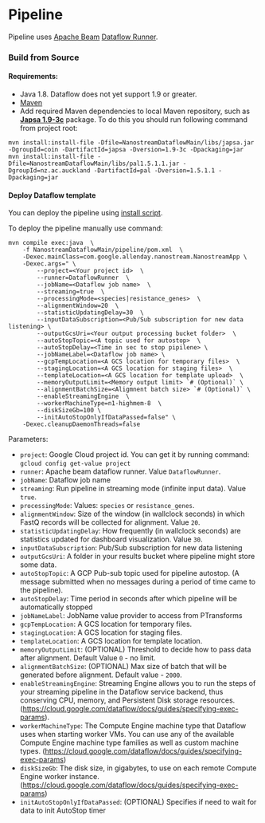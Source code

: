 # Pipeline

Pipeline uses [Apache Beam](https://beam.apache.org/get-started/beam-overview/) [Dataflow Runner](https://beam.apache.org/documentation/runners/dataflow/). 


### Build from Source

#### Requirements:
- Java 1.8. Dataflow does not yet support 1.9 or greater.
- [Maven](https://maven.apache.org/install.html)
- Add required Maven dependencies to local Maven repository, such as [**Japsa 1.9-3c**](https://github.com/mdcao/japsa) package. To do this you should run following command from project root:
```
mvn install:install-file -Dfile=NanostreamDataflowMain/libs/japsa.jar -DgroupId=coin -DartifactId=japsa -Dversion=1.9-3c -Dpackaging=jar
mvn install:install-file -Dfile=NanostreamDataflowMain/libs/pal1.5.1.1.jar -DgroupId=nz.ac.auckland -DartifactId=pal -Dversion=1.5.1.1 -Dpackaging=jar
```

#### Deploy Dataflow template

You can deploy the pipeline using [install script](../../README.md#setup).

To deploy the pipeline manually use command:

```
mvn compile exec:java  \
    -f NanostreamDataflowMain/pipeline/pom.xml  \
    -Dexec.mainClass=com.google.allenday.nanostream.NanostreamApp \
    -Dexec.args=" \
        --project=<Your project id>  \
        --runner=DataflowRunner  \
        --jobName=<Dataflow job name>  \
        --streaming=true  \
        --processingMode=<species|resistance_genes>  \
        --alignmentWindow=20  \
        --statisticUpdatingDelay=30  \
        --inputDataSubscription=<Pub/Sub subscription for new data listening> \
        --outputGcsUri=<Your output processing bucket folder>  \
        --autoStopTopic=<A topic used for autostop>  \
        --autoStopDelay=<Time in sec to stop pipilene> \
        --jobNameLabel=<Dataflow job name> \
        --gcpTempLocation=<A GCS location for temporary files>  \
        --stagingLocation=<A GCS location for staging files>  \
        --templateLocation=<A GCS location for template upload>  \
        --memoryOutputLimit=<Memory output limit> `# (Optional)` \
        --alignmentBatchSize=<Aligmnent batch size> `# (Optional)` \
        --enableStreamingEngine  \
        --workerMachineType=n1-highmem-8  \
        --diskSizeGb=100 \
        --initAutoStopOnlyIfDataPassed=false" \
    -Dexec.cleanupDaemonThreads=false
```

Parameters:
- `project`: Google Cloud project id. You can get it by running command: `gcloud config get-value project`  
- `runner`: Apache beam dataflow runner. Value `DataflowRunner`.  
- `jobName`: Dataflow job name
- `streaming`: Run pipeline in streaming mode (infinite input data). Value `true`.
- `processingMode`: Values: `species` or `resistance_genes`.  
- `alignmentWindow`: Size of the window (in wallclock seconds) in which FastQ records will be collected for alignment. Value `20`. 
- `statisticUpdatingDelay`: How frequently (in wallclock seconds) are statistics updated for dashboard visualization. Value `30`.
- `inputDataSubscription`: Pub/Sub subscription for new data listening
- `outputGcsUri`: A folder in your results bucket where pipeline might store some data.
- `autoStopTopic`: A GCP Pub-sub topic used for pipeline autostop. (A message submitted when no messages during a period of time came to the pipeline).  
- `autoStopDelay`: Time period in seconds after which pipeline will be automatically stopped
- `jobNameLabel`: JobName value provider to access from PTransforms
- `gcpTempLocation`: A GCS location for temporary files.
- `stagingLocation`: A GCS location for staging files.
- `templateLocation`: A GCS location for template location.
- `memoryOutputLimit`: (OPTIONAL) Threshold to decide how to pass data after alignment. Default Value `0` - no limit. 
- `alignmentBatchSize`: (OPTIONAL) Max size of batch that will be generated before alignment. Default value - `2000`.
- `enableStreamingEngine`: Streaming Engine allows you to run the steps of your streaming pipeline in the Dataflow service backend, thus conserving CPU, memory, and Persistent Disk storage resources. (https://cloud.google.com/dataflow/docs/guides/specifying-exec-params).
- `workerMachineType`: The Compute Engine machine type that Dataflow uses when starting worker VMs. You can use any of the available Compute Engine machine type families as well as custom machine types. (https://cloud.google.com/dataflow/docs/guides/specifying-exec-params)
- `diskSizeGb`: The disk size, in gigabytes, to use on each remote Compute Engine worker instance. (https://cloud.google.com/dataflow/docs/guides/specifying-exec-params) 
- `initAutoStopOnlyIfDataPassed`: (OPTIONAL)  Specifies if need to wait for data to init AutoStop timer